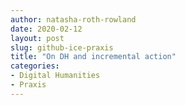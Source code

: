 ```yaml
---
author: natasha-roth-rowland
date: 2020-02-12
layout: post
slug: github-ice-praxis
title: "On DH and incremental action"
categories:
- Digital Humanities
- Praxis
---
```

